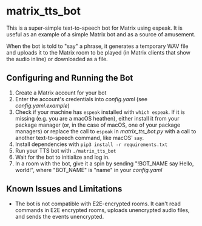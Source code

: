 # matrix\_tts\_bot

This is a super-simple text-to-speech bot for Matrix using espeak. It is useful as an example of a simple Matrix bot and as a source of amusement.

When the bot is told to "say" a phrase, it generates a temporary WAV file and uploads it to the Matrix room to be played (in Matrix clients that show the audio inline) or downloaded as a file.

## Configuring and Running the Bot

1. Create a Matrix account for your bot
2. Enter the account's credentials into _config.yaml_ (see _config.yaml.example_)
3. Check if your machine has `espeak` installed with `which espeak`. If it is missing (e.g. you are a macOS heathen), either install it from your package manager (or, in the case of macOS, one of your package managers) or replace the call to `espeak` in *matrix_tts_bot.py* with a call to another text-to-speech command, like macOS' `say`.
4. Install dependencies with `pip3 install -r requirements.txt`
5. Run your TTS bot with `./matrix_tts_bot`
6. Wait for the bot to initialize and log in.
7. In a room with the bot, give it a spin by sending "!BOT_NAME say Hello, world!", where "BOT_NAME" is "name" in your _config.yaml_

## Known Issues and Limitations
- The bot is not compatible with E2E-encrypted rooms. It can't read commands in E2E encrypted rooms, uploads unencrypted audio files, and sends the events unencrypted.
